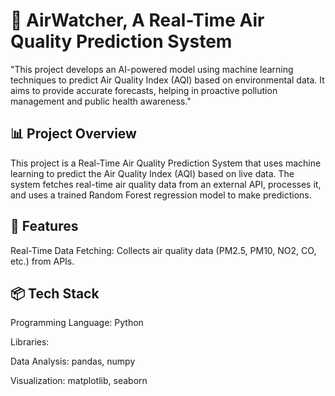 # 🌿 AirWatcher, A Real-Time Air Quality Prediction System
"This project develops an AI-powered model using machine learning techniques to predict Air Quality Index (AQI) based on environmental data. It aims to provide accurate forecasts, helping in proactive pollution management and public health awareness."

## 📊 Project Overview

This project is a Real-Time Air Quality Prediction System that uses machine learning to predict the Air Quality Index (AQI) based on live data. The system fetches real-time air quality data from an external API, processes it, and uses a trained Random Forest regression model to make predictions.

## 🚀 Features

Real-Time Data Fetching: Collects air quality data (PM2.5, PM10, NO2, CO, etc.) from APIs.

## 📦 Tech Stack

Programming Language: Python

Libraries:

Data Analysis: pandas, numpy

Visualization: matplotlib, seaborn
